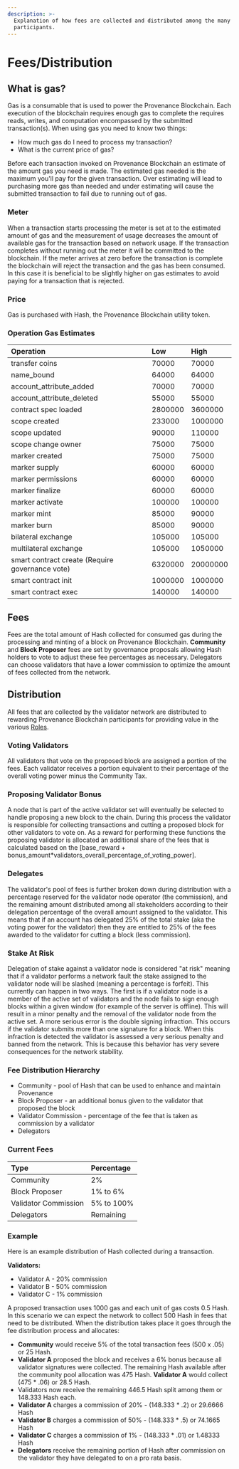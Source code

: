 ```yaml
---
description: >-
  Explanation of how fees are collected and distributed among the many network
  participants.
---
```


# Fees/Distribution

## What is gas? 

Gas is a consumable that is used to power the Provenance Blockchain. Each execution of the blockchain requires enough gas to complete the requires reads, writes, and computation encompassed by the submitted transaction\(s\). When using gas you need to know two things:

* How much gas do I need to process my transaction? 
* What is the current price of gas?

Before each transaction invoked on Provenance Blockchain an estimate of the amount gas you need is made. The estimated gas needed is the maximum you'll pay for the given transaction. Over estimating will lead to purchasing more gas than needed and under estimating will cause the submitted transaction to fail due to running out of gas. 

### Meter 

When a transaction starts processing the meter is set at to the estimated amount of gas and the measurement of usage decreases the amount of available gas for the transaction based on network usage. If the transaction completes without running out the meter it will be committed to the blockchain. If the meter arrives at zero before the transaction is complete the blockchain will reject the transaction and the gas has been consumed. In this case it is beneficial to be slightly higher on gas estimates to avoid paying for a transaction that is rejected.

### Price

Gas is purchased with Hash, the Provenance Blockchain utility token. 

### Operation Gas Estimates

| Operation | Low | High |
| :--- | :--- | :--- |
| transfer coins | 70000 | 70000 |
| name\_bound | 64000 | 64000 |
| account\_attribute\_added | 70000 | 70000 |
| account\_attribute\_deleted | 55000 | 55000 |
| contract spec loaded | 2800000 | 3600000 |
| scope created | 233000 | 1000000 |
| scope updated | 90000 | 110000 |
| scope change owner | 75000 | 75000 |
| marker created | 75000 | 75000 |
| marker supply | 60000 | 60000 |
| marker permissions | 60000 | 60000 |
| marker finalize | 60000 | 60000 |
| marker activate | 100000 | 100000 |
| marker mint | 85000 | 90000 |
| marker burn | 85000 | 90000 |
| bilateral exchange | 105000 | 105000 |
| multilateral exchange | 105000 | 1050000 |
| smart contract create \(Require governance vote\) | 6320000 | 20000000 |
| smart contract init | 1000000 | 1000000 |
| smart contract exec | 140000 | 140000 |

## Fees 

Fees are the total amount of Hash collected for consumed gas during the processing and minting of a block on Provenance Blockchain. **Community** and **Block Proposer** fees are set by governance proposals allowing Hash holders to vote to adjust these fee percentages as necessary. Delegators can choose validators that have a lower commission to optimize the amount of fees collected from the network. 

## Distribution

All fees that are collected by the validator network are distributed to rewarding Provenance Blockchain participants for providing value in the various [Roles]().

### Voting Validators

All validators that vote on the proposed block are assigned a portion of the fees. Each validator receives a portion equivalent to their percentage of the overall voting power minus the Community Tax.

### Proposing Validator Bonus

A node that is part of the active validator set will eventually be selected to handle proposing a new block to the chain. During this process the validator is responsible for collecting transactions and cutting a proposed block for other validators to vote on. As a reward for performing these functions the proposing validator is allocated an additional share of the fees that is calculated based on the \[base\_reward + bonus\_amount\*validators\_overall\_percentage\_of\_voting\_power\].

### Delegates

The validator's pool of fees is further broken down during distribution with a percentage reserved for the validator node operator \(the commission\), and the remaining amount distributed among all stakeholders according to their delegation percentage of the overall amount assigned to the validator. This means that if an account has delegated 25% of the total stake \(aka the voting power for the validator\) then they are entitled to 25% of the fees awarded to the validator for cutting a block \(less commission\).

### Stake At Risk

Delegation of stake against a validator node is considered "at risk" meaning that if a validator performs a network fault the stake assigned to the validator node will be slashed \(meaning a percentage is forfeit\). This currently can happen in two ways. The first is if a validator node is a member of the active set of validators and the node fails to sign enough blocks within a given window \(for example of the server is offline\). This will result in a minor penalty and the removal of the validator node from the active set. A more serious error is the double signing infraction. This occurs if the validator submits more than one signature for a block. When this infraction is detected the validator is assessed a very serious penalty and banned from the network. This is because this behavior has very severe consequences for the network stability.

### Fee Distribution Hierarchy

* Community - pool of Hash that can be used to enhance and maintain Provenance
* Block Proposer - an additional bonus given to the validator that proposed the block
* Validator Commission - percentage of the fee that is taken as commission by a validator
* Delegators 

### Current Fees

| Type | Percentage |
| :--- | :--- |
| Community | 2% |
| Block Proposer | 1% to 6% |
| Validator Commission | 5% to 100% |
| Delegators | Remaining |

### **Example**

Here is an example distribution of Hash collected during a transaction. 

**Validators:**

* Validator A - 20% commission
* Validator B - 50% commission
* Validator C - 1% commission

A proposed transaction uses 1000 gas and each unit of gas costs 0.5 Hash. In this scenario we can expect the network to collect 500 Hash in fees that need to be distributed. When the distribution takes place it goes through the fee distribution process and allocates: 

* **Community** would receive 5% of the total transaction fees \(500 x .05\) or 25 Hash.
* **Validator A** proposed the block and receives a 6% bonus because all validator signatures were collected. The remaining Hash available after the community pool allocation was 475 Hash. **Validator A** would collect \(475 \* .06\) or 28.5 Hash.
* Validators now receive the remaining 446.5 Hash split among them or 148.333 Hash each. 
* **Validator A** charges a commission of 20% - \(148.333 \* .2\) or 29.6666 Hash 
* **Validator B** charges a commission of 50% - \(148.333 \* .5\) or 74.1665 Hash 
* **Validator C** charges a commission of 1% - \(148.333 \* .01\) or 1.48333 Hash 
* **Delegators** receive the remaining portion of Hash after commission on the validator they have delegated to on a pro rata basis.

